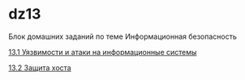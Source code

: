 # dz13
Блок домашних заданий по теме Информационная безопасность

[13.1 Уязвимости и атаки на информационные системы](13-1/readme.md)

[13.2 Защита хоста](13-2/readme.md)
